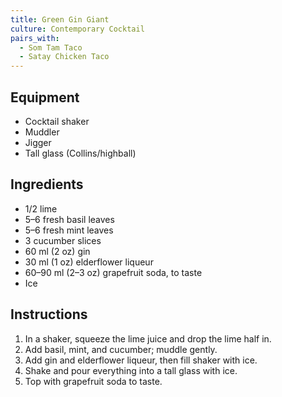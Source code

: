```yaml
---
title: Green Gin Giant
culture: Contemporary Cocktail
pairs_with:
  - Som Tam Taco
  - Satay Chicken Taco
---
```


## Equipment
- Cocktail shaker
- Muddler
- Jigger
- Tall glass (Collins/highball)

## Ingredients
- 1/2 lime
- 5–6 fresh basil leaves
- 5–6 fresh mint leaves
- 3 cucumber slices
- 60 ml (2 oz) gin
- 30 ml (1 oz) elderflower liqueur
- 60–90 ml (2–3 oz) grapefruit soda, to taste
- Ice

## Instructions
1. In a shaker, squeeze the lime juice and drop the lime half in.
2. Add basil, mint, and cucumber; muddle gently.
3. Add gin and elderflower liqueur, then fill shaker with ice.
4. Shake and pour everything into a tall glass with ice.
5. Top with grapefruit soda to taste.
